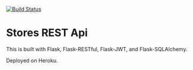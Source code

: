 [![Build Status](https://app.travis-ci.com/CowboyJet/udemy_testing_python_apps.svg?branch=master)](https://app.travis-ci.com/CowboyJet/udemy_testing_python_apps)

# Stores REST Api

This is built with Flask, Flask-RESTful, Flask-JWT, and Flask-SQLAlchemy.

Deployed on Heroku.
